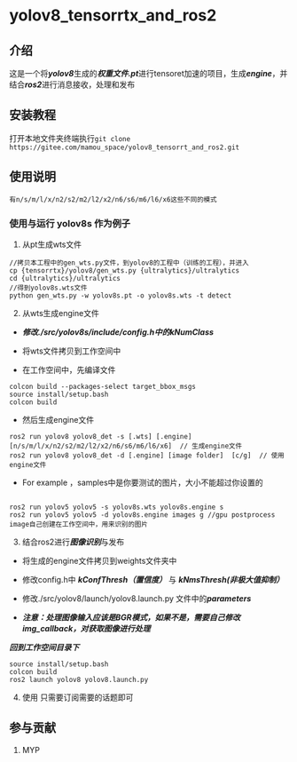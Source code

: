 # yolov8_tensorrtx_and_ros2


## 介绍
这是一个将***yolov8***生成的***权重文件.pt***进行tensoret加速的项目，生成***engine***，并结合***ros2***进行消息接收，处理和发布



## 安装教程

打开本地文件夹终端执行`git clone https://gitee.com/mamou_space/yolov8_tensorrt_and_ros2.git`


## 使用说明

```
有n/s/m/l/x/n2/s2/m2/l2/x2/n6/s6/m6/l6/x6这些不同的模式

```


### 使用与运行 yolov8s 作为例子

1.  从pt生成wts文件

```
//拷贝本工程中的gen_wts.py文件，到yolov8的工程中（训练的工程），并进入
cp {tensorrtx}/yolov8/gen_wts.py {ultralytics}/ultralytics
cd {ultralytics}/ultralytics
//得到yolov8s.wts文件
python gen_wts.py -w yolov8s.pt -o yolov8s.wts -t detect
```

2.  从wts生成engine文件


*  ***修改./src/yolov8s/include/config.h中的kNumClass***

*  将wts文件拷贝到工作空间中
*  在工作空间中，先编译文件
```
colcon build --packages-select target_bbox_msgs
source install/setup.bash
colcon build
```
*  然后生成engine文件
```
ros2 run yolov8 yolov8_det -s [.wts] [.engine] [n/s/m/l/x/n2/s2/m2/l2/x2/n6/s6/m6/l6/x6]  // 生成engine文件
ros2 run yolov8 yolov8_det -d [.engine] [image folder]  [c/g]  // 使用engine文件
```
*  For example ，samples中是你要测试的图片，大小不能超过你设置的
```

ros2 run yolov5 yolov5 -s yolov8s.wts yolov8s.engine s
ros2 run yolov5 yolov5 -d yolov8s.engine images g //gpu postprocess image自己创建在工作空间中，用来识别的图片

```

3.  结合ros2进行***图像识别***与发布

*  将生成的engine文件拷贝到weights文件夹中

*  修改config.h中 ***kConfThresh（置信度）*** 与 ***kNmsThresh(非极大值抑制）***

*  修改./src/yolov8/launch/yolov8.launch.py 文件中的***parameters***

*  ***注意：处理图像输入应该是BGR模式，如果不是，需要自己修改img_callback，对获取图像进行处理***

***回到工作空间目录下***
```
source install/setup.bash
colcon build
ros2 launch yolov8 yolov8.launch.py

```

4.  使用
    只需要订阅需要的话题即可

## 参与贡献

1.  MYP

